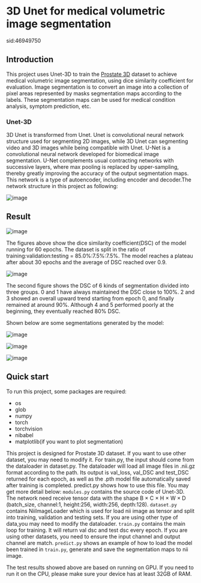 # 3D Unet for medical volumetric image segmentation
sid:46949750

## Introduction
This project uses Unet-3D to train the [Prostate 3D](https://data.csiro.au/collection/csiro:51392v2) dataset to achieve medical volumetric image segmentation, using dice similarity coefficient for evaluation. Image segmentation is to convert an image into a collection of pixel areas represented by masks segmentation maps according to the labels. These segmentation maps can be used for medical condition analysis, symptom prediction, etc.

### Unet-3D
3D Unet is transformed from Unet. Unet is convolutional neural network structure used for segmenting 2D images, while 3D Unet can segmenting video and 3D images while being compatible with Unet. U-Net is a convolutional neural network developed for biomedical image segmentation. U-Net complements usual contracting networks with successive layers, where max pooling is replaced by upper-sampling, thereby greatly improving the accuracy of the output segmentation maps. This network is a type of autoencoder, including encoder and decoder.The network structure in this project as following:

![image](https://github.com/Cipher0x0/PatternAnalysis-2023/assets/57138168/b2c6ddf4-d5af-4272-9ec5-c3e45f17c0a6)

## Result
![image](https://github.com/Cipher0x0/PatternAnalysis-2023/assets/57138168/30fdb544-5b8b-4243-9654-3d72c37193d3)


The figures above show the dice similarity coefficient(DSC) of the model running for 60 epochs. The dataset is split in the ratio of training:validation:testing = 85.0%:7.5%:7.5%. The model reaches a plateau after about 30 epochs and the average of DSC reached over 0.9. 

![image](https://github.com/Cipher0x0/PatternAnalysis-2023/assets/57138168/342dd974-0515-44fd-965a-b60b93371674)

The second figure shows the DSC of 6 kinds of segmentation divided into three groups. 0 and 1 have always maintained the DSC close to 100%. 2 and 3 showed an overall upward trend starting from epoch 0, and finally remained at around 90%. Although 4 and 5 performed poorly at the beginning, they eventually reached 80% DSC.

Shown below are some segmentations generated by the model:

![image](https://github.com/Cipher0x0/PatternAnalysis-2023/assets/57138168/e349e54c-559b-48ef-b092-624a3830497b)

![image](https://github.com/Cipher0x0/PatternAnalysis-2023/assets/57138168/d5a38267-0dab-420d-a186-c07ca972262c)

![image](https://github.com/Cipher0x0/PatternAnalysis-2023/assets/57138168/073211a4-2658-4ac8-9de6-1e6e30b21f3e)

## Quick start
To run this project, some packages are required:
 - os
 - glob
 - numpy
 - torch
 - torchvision
 - nibabel
 - matplotlib(if you want to plot segmentation)

This project is designed for Prostate 3D dataset. If you want to use other dataset, you may need to modify it. For train.py, the input should come from the dataloader in dataset.py. The dataloader will load all image files in .nii.gz format according to the path. Its output is val_loss, val_DSC and test_DSC returned for each epoch, as well as the .pth model file automatically saved after training is completed. predict.py shows how to use this file. You may get more detail  below:
`modules.py` contains the source code of Unet-3D. The network need receive tensor data with the shape B × C × H × W × D (batch_size, channel:1, height:256, width:256, depth:128).
`dataset.py` contains NiiImageLoader which is used for load nii image as tensor and split into training, validation and testing sets. If you are using other type of data,you may need to modify the dataloader.
`train.py` contains the main loop for training. It will return val dsc and test dsc every epoch. If you are using other datasets, you need to ensure the input channel and output channel are match.
`predict.py` shows an example of how to load the model been trained in `train.py`, generate and save the segmentation maps to nii image.

The test results showed above are based on running on GPU. If you need to run it on the CPU, please make sure your device has at least 32GB of RAM.

